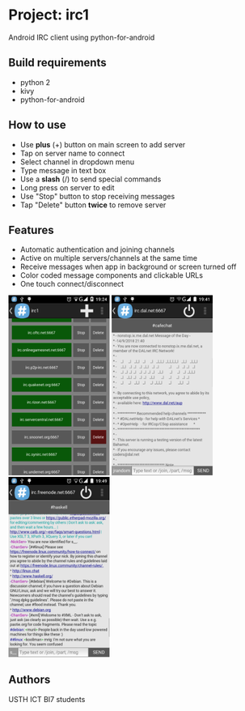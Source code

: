 # Project: irc1

Android IRC client using python-for-android

## Build requirements

- python 2
- kivy
- python-for-android

## How to use

- Use **plus** (+) button on main screen to add server
- Tap on server name to connect
- Select channel in dropdown menu
- Type message in text box
- Use a **slash** (/) to send special commands
- Long press on server to edit
- Use "Stop" button to stop receiving messages
- Tap "Delete" button **twice** to remove server

## Features

- Automatic authentication and joining channels
- Active on multiple servers/channels at the same time
- Receive messages when app in background or screen turned off
- Color coded message components and clickable URLs
- One touch connect/disconnect

<img src="shot/screen1.png" width="200"> <img src="shot/screen2.png" width="200"> <img src="shot/screen3.png" width="200">

## Authors

USTH ICT BI7 students

